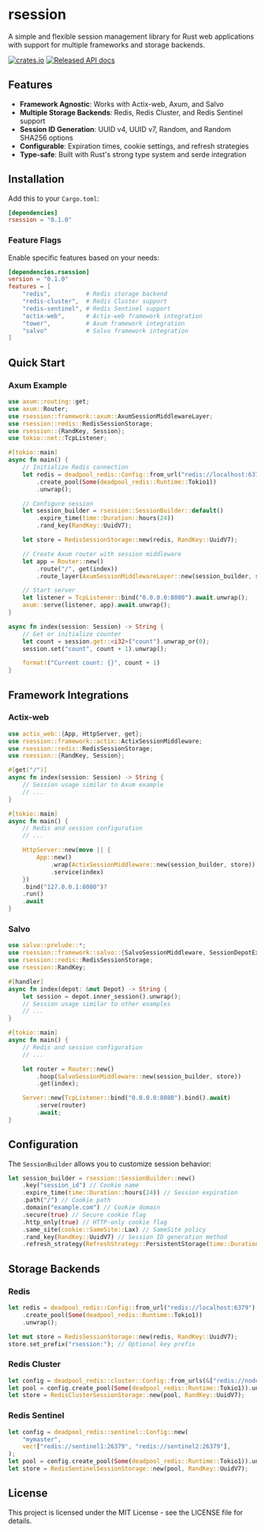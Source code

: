 # rsession

A simple and flexible session management library for Rust web applications with support for multiple frameworks and storage backends.

[![crates.io](https://img.shields.io/crates/v/rsession.svg)](https://crates.io/crates/rsession)
[![Released API docs](https://docs.rs/rsession/badge.svg)](https://docs.rs/rsession)

## Features

- **Framework Agnostic**: Works with Actix-web, Axum, and Salvo
- **Multiple Storage Backends**: Redis, Redis Cluster, and Redis Sentinel support
- **Session ID Generation**: UUID v4, UUID v7, Random, and Random SHA256 options
- **Configurable**: Expiration times, cookie settings, and refresh strategies
- **Type-safe**: Built with Rust's strong type system and serde integration

## Installation

Add this to your `Cargo.toml`:

```toml
[dependencies]
rsession = "0.1.0"
```

### Feature Flags

Enable specific features based on your needs:

```toml
[dependencies.rsession]
version = "0.1.0"
features = [
    "redis",          # Redis storage backend
    "redis-cluster",  # Redis Cluster support
    "redis-sentinel", # Redis Sentinel support
    "actix-web",      # Actix-web framework integration
    "tower",          # Axum framework integration
    "salvo"           # Salvo framework integration
]
```

## Quick Start

### Axum Example

```rust
use axum::routing::get;
use axum::Router;
use rsession::framework::axum::AxumSessionMiddlewareLayer;
use rsession::redis::RedisSessionStorage;
use rsession::{RandKey, Session};
use tokio::net::TcpListener;

#[tokio::main]
async fn main() {
    // Initialize Redis connection
    let redis = deadpool_redis::Config::from_url("redis://localhost:6379")
        .create_pool(Some(deadpool_redis::Runtime::Tokio1))
        .unwrap();

    // Configure session
    let session_builder = rsession::SessionBuilder::default()
        .expire_time(time::Duration::hours(24))
        .rand_key(RandKey::UuidV7);

    let store = RedisSessionStorage::new(redis, RandKey::UuidV7);

    // Create Axum router with session middleware
    let app = Router::new()
        .route("/", get(index))
        .route_layer(AxumSessionMiddlewareLayer::new(session_builder, store));

    // Start server
    let listener = TcpListener::bind("0.0.0.0:8080").await.unwrap();
    axum::serve(listener, app).await.unwrap();
}

async fn index(session: Session) -> String {
    // Get or initialize counter
    let count = session.get::<i32>("count").unwrap_or(0);
    session.set("count", count + 1).unwrap();

    format!("Current count: {}", count + 1)
}
```

## Framework Integrations

### Actix-web

```rust
use actix_web::{App, HttpServer, get};
use rsession::framework::actix::ActixSessionMiddleware;
use rsession::redis::RedisSessionStorage;
use rsession::{RandKey, Session};

#[get("/")]
async fn index(session: Session) -> String {
    // Session usage similar to Axum example
    // ...
}

#[tokio::main]
async fn main() {
    // Redis and session configuration
    // ...

    HttpServer::new(move || {
        App::new()
            .wrap(ActixSessionMiddleware::new(session_builder, store))
            .service(index)
    })
    .bind("127.0.0.1:8080")?
    .run()
    .await
}
```

### Salvo

```rust
use salvo::prelude::*;
use rsession::framework::salvo::{SalvoSessionMiddleware, SessionDepotExt};
use rsession::redis::RedisSessionStorage;
use rsession::RandKey;

#[handler]
async fn index(depot: &mut Depot) -> String {
    let session = depot.inner_session().unwrap();
    // Session usage similar to other examples
    // ...
}

#[tokio::main]
async fn main() {
    // Redis and session configuration
    // ...

    let router = Router::new()
        .hoop(SalvoSessionMiddleware::new(session_builder, store))
        .get(index);

    Server::new(TcpListener::bind("0.0.0.0:8080").bind().await)
        .serve(router)
        .await;
}
```

## Configuration

The `SessionBuilder` allows you to customize session behavior:

```rust
let session_builder = rsession::SessionBuilder::new()
    .key("session_id") // Cookie name
    .expire_time(time::Duration::hours(24)) // Session expiration
    .path("/") // Cookie path
    .domain("example.com") // Cookie domain
    .secure(true) // Secure cookie flag
    .http_only(true) // HTTP-only cookie flag
    .same_site(cookie::SameSite::Lax) // SameSite policy
    .rand_key(RandKey::UuidV7) // Session ID generation method
    .refresh_strategy(RefreshStrategy::PersistentStorage(time::Duration::days(7)));
```

## Storage Backends

### Redis

```rust
let redis = deadpool_redis::Config::from_url("redis://localhost:6379")
    .create_pool(Some(deadpool_redis::Runtime::Tokio1))
    .unwrap();

let mut store = RedisSessionStorage::new(redis, RandKey::UuidV7);
store.set_prefix("rsession:"); // Optional key prefix
```

### Redis Cluster

```rust
let config = deadpool_redis::cluster::Config::from_urls(&["redis://node1:6379", "redis://node2:6379"]);
let pool = config.create_pool(Some(deadpool_redis::Runtime::Tokio1)).unwrap();
let store = RedisClusterSessionStorage::new(pool, RandKey::UuidV7);
```

### Redis Sentinel

```rust
let config = deadpool_redis::sentinel::Config::new(
    "mymaster",
    vec!["redis://sentinel1:26379", "redis://sentinel2:26379"],
);
let pool = config.create_pool(Some(deadpool_redis::Runtime::Tokio1)).unwrap();
let store = RedisSentinelSessionStorage::new(pool, RandKey::UuidV7);
```

## License

This project is licensed under the MIT License - see the LICENSE file for details.
